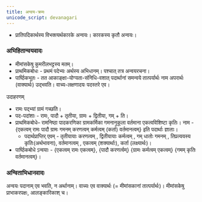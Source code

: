 ```yaml
---
title: अन्वय-क्रमः
unicode_script: devanagari
---
```


- प्रातिपदिकार्थस्य विभक्त्यर्थकारके अन्वयः। कारकस्य कृतौ अन्वयः। 

### अभिहितान्वयवादः
- मीमांसकेषु कुमरीलभट्टस्य मतम्।
- प्राथमिकबोधः - प्रथमं पदेभ्यः अर्थस्य अभिधानम्। पश्चात् तत्र अन्वयरचना।
- पार्ष्ठिकभूतः - तत आकाङ्क्षा-योग्यता-संनिधि-वशात् पदार्थानां समन्वये तात्पर्यार्थः नाम अपरार्थः (वाक्यार्थः) उद्भवति।
वाच्य-लक्षणादयः पदस्तरे एव।

उदाहरणम् 
- रामः पद्भ्यां ग्रामं गच्छति। 
- पद-पदांशाः - रामः, पादौ + तृतीया, ग्रामः + द्वितीया, गम् + ति। 
- प्राथमिकबोधे– रामनिष्ठा पादकरणिका ग्रामकर्मिका गमनानुकूला वर्तमाना एकत्वविशिष्टा कृतिः। नाम - {एकत्वम् रामः पादौ ग्रामः गमनम् करणत्वम् कर्मत्वम् (कर्ता) वर्तमानत्वम्} इति पदार्थाः ज्ञाताः।
    - पदार्थप्राप्तिर् एवम् - तृतीयायाः करणत्वम् , द्वितीयायाः कर्मत्वम् , गम् धातोः गमनम् , तिप्रत्ययस्य कृतिः(अर्थभावना), वर्तमानत्वम् , एकत्वम् (शक्यार्थाः), कर्ता (लक्ष्यार्थः)।
- पार्ष्ठिकबोधे ऽन्वयाः - {एकत्वम् रामः एकत्वम्}, {पादौ करणर्त्वम्} {ग्रामः कर्मत्वम् एकत्वम्} {गमम् कृतिः वर्तमानत्वम्}।

### अन्विताभिधानवादः
अन्वयः पदानाम् एव भवति, न अर्थानाम्। 
वाच्यः एव वाक्यार्थः (= मीमांसकानां तात्पर्यार्थः)। 
मीमांसकेषु प्राभाकरपक्षः, आलङ्कारिकाश् च।
